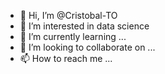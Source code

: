 - 👋 Hi, I’m @Cristobal-TO
- 👀 I’m interested in data science
- 🌱 I’m currently learning ...
- 💞️ I’m looking to collaborate on ...
- 📫 How to reach me ...

<!---
Cristobal-TO/Cristobal-TO is a ✨ special ✨ repository because its `README.md` (this file) appears on your GitHub profile.
You can click the Preview link to take a look at your changes.
--->
